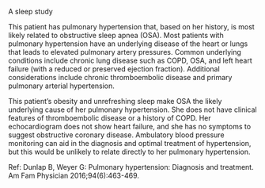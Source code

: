 A sleep study

This patient has pulmonary hypertension that, based on her history, is most likely related to obstructive sleep apnea (OSA). Most patients with pulmonary hypertension have an underlying disease of the heart or lungs that leads to elevated pulmonary artery pressures. Common underlying conditions include chronic lung disease such as COPD, OSA, and left heart failure (with a reduced or preserved ejection fraction). Additional considerations include chronic thromboembolic disease and primary pulmonary arterial hypertension.

This patient’s obesity and unrefreshing sleep make OSA the likely underlying cause of her pulmonary hypertension. She does not have clinical features of thromboembolic disease or a history of COPD. Her echocardiogram does not show heart failure, and she has no symptoms to suggest obstructive coronary disease. Ambulatory blood pressure monitoring can aid in the diagnosis and optimal treatment of hypertension, but this would be unlikely to relate directly to her pulmonary hypertension.

Ref: Dunlap B, Weyer G: Pulmonary hypertension: Diagnosis and treatment.
Am Fam
Physician 2016;94(6):463-469.
